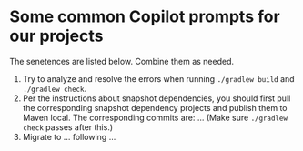 # Some common Copilot prompts for our projects

The senetences are listed below. Combine them as needed.

1. Try to analyze and resolve the errors when running `./gradlew build` and `./gradlew check`.
1. Per the instructions about snapshot dependencies, you should first pull the corresponding snapshot dependency projects and publish them to Maven local. The corresponding commits are: ... (Make sure `./gradlew check` passes after this.)
1. Migrate to ... following ...
